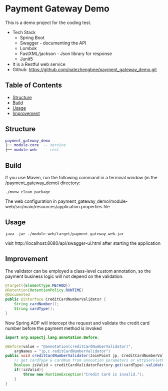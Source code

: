 # Payment Gateway Demo

This is a demo project for the coding test.
- Tech Stack
    - Spring Boot
    - Swagger - documenting the API
    - Lombok 
    - FastXML/jackson - Json library for response
    - Junit5
- It is a Restful web service
- Github: https://github.com/natezhengbne/payment_gateway_demo.git

## Table of Contents

- [Structure](#Structure)
- [Build](#Build)
- [Usage](#usage)
- [Improvement](#Improvement)

## Structure
``` lua
payment_gateway_demo
├── module-core  -- service
├── module-web   -- rest 
```

## Build

If you use Maven, run the following command in a terminal window (in the /payment_gateway_demo) directory:

```
./mvnw clean package
```

The web configuration in payment_gateway_demo/module-web/src/main/resources/application.properties file


## Usage

```
java -jar ./module-web/target/payment_gateway_web.jar
```

visit http://localhost:8080/api/swagger-ui.html after starting the application


## Improvement

The validator can be employed a class-level custom annotation, so the payment business logic will not depend on the validation.

``` java
@Target({ElementType.METHOD})
@Retention(RetentionPolicy.RUNTIME)
@Documented
public @interface CreditCardNumberValidator {
    String cardNumber();
	String cardType();
}
```

Now Spring AOP will intercept the request and validate the credit card number before the payment method is invoked
``` java
import org.aspectj.lang.annotation.Before;

@Before(value = "@annotation(creditCardNumberValidator)", 
    argNames = "jp,c reditCardNumberValidator")
public void creditCardNumberValidator(JoinPoint jp, CreditCardNumberValidator validtor){
    // get cardType & cardNum from annoation parameters or HttpServletRequest
    Boolean isValid = creditCardValidatorFactory.get(cardType).validate(cardNum);
    if(!isValid){
        throw new RuntimeException("Credit Card is invalid.");
    }
}
```
